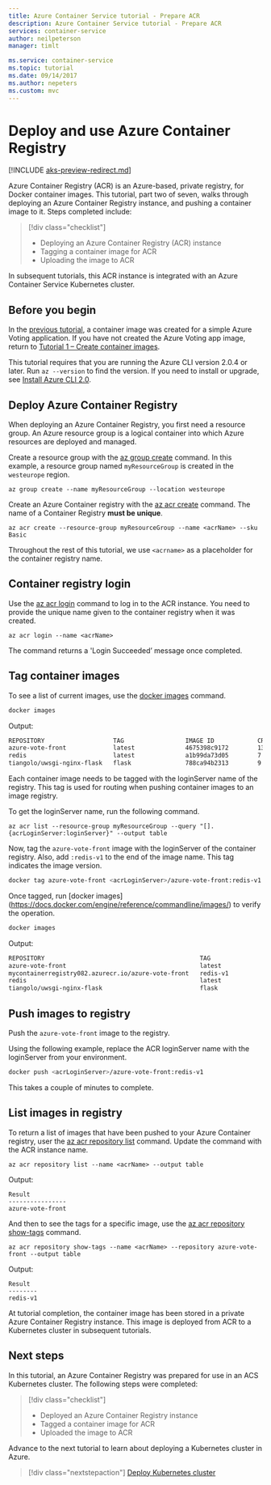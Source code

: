 ```yaml
---
title: Azure Container Service tutorial - Prepare ACR
description: Azure Container Service tutorial - Prepare ACR
services: container-service
author: neilpeterson
manager: timlt

ms.service: container-service
ms.topic: tutorial
ms.date: 09/14/2017
ms.author: nepeters
ms.custom: mvc
---
```


# Deploy and use Azure Container Registry

[!INCLUDE [aks-preview-redirect.md](../../../includes/aks-preview-redirect.md)]

Azure Container Registry (ACR) is an Azure-based, private registry, for Docker container images. This tutorial, part two of seven, walks through deploying an Azure Container Registry instance, and pushing a container image to it. Steps completed include:

> [!div class="checklist"]
> * Deploying an Azure Container Registry (ACR) instance
> * Tagging a container image for ACR
> * Uploading the image to ACR

In subsequent tutorials, this ACR instance is integrated with an Azure Container Service Kubernetes cluster. 

## Before you begin

In the [previous tutorial](./container-service-tutorial-kubernetes-prepare-app.md), a container image was created for a simple Azure Voting application. If you have not created the Azure Voting app image, return to [Tutorial 1 – Create container images](./container-service-tutorial-kubernetes-prepare-app.md).

This tutorial requires that you are running the Azure CLI version 2.0.4 or later. Run `az --version` to find the version. If you need to install or upgrade, see [Install Azure CLI 2.0]( /cli/azure/install-azure-cli). 

## Deploy Azure Container Registry

When deploying an Azure Container Registry, you first need a resource group. An Azure resource group is a logical container into which Azure resources are deployed and managed.

Create a resource group with the [az group create](/cli/azure/group#create) command. In this example, a resource group named `myResourceGroup` is created in the `westeurope` region.

```azurecli
az group create --name myResourceGroup --location westeurope
```

Create an Azure Container registry with the [az acr create](/cli/azure/acr#create) command. The name of a Container Registry **must be unique**.

```azurecli
az acr create --resource-group myResourceGroup --name <acrName> --sku Basic
```

Throughout the rest of this tutorial, we use `<acrname>` as a placeholder for the container registry name.

## Container registry login

Use the [az acr login](https://docs.microsoft.com/cli/azure/acr#az_acr_login) command to log in to the ACR instance. You need to provide the unique name given to the container registry when it was created.

```azurecli
az acr login --name <acrName>
```

The command returns a 'Login Succeeded’ message once completed.

## Tag container images

To see a list of current images, use the [docker images](https://docs.docker.com/engine/reference/commandline/images/) command.

```bash
docker images
```

Output:

```bash
REPOSITORY                   TAG                 IMAGE ID            CREATED             SIZE
azure-vote-front             latest              4675398c9172        13 minutes ago      694MB
redis                        latest              a1b99da73d05        7 days ago          106MB
tiangolo/uwsgi-nginx-flask   flask               788ca94b2313        9 months ago        694MB
```

Each container image needs to be tagged with the loginServer name of the registry. This tag is used for routing when pushing container images to an image registry.

To get the loginServer name, run the following command.

```azurecli
az acr list --resource-group myResourceGroup --query "[].{acrLoginServer:loginServer}" --output table
```

Now, tag the `azure-vote-front` image with the loginServer of the container registry. Also, add `:redis-v1` to the end of the image name. This tag indicates the image version.

```bash
docker tag azure-vote-front <acrLoginServer>/azure-vote-front:redis-v1
```

Once tagged, run [docker images] (https://docs.docker.com/engine/reference/commandline/images/) to verify the operation.

```bash
docker images
```

Output:

```bash
REPOSITORY                                           TAG                 IMAGE ID            CREATED             SIZE
azure-vote-front                                     latest              eaf2b9c57e5e        8 minutes ago       716 MB
mycontainerregistry082.azurecr.io/azure-vote-front   redis-v1            eaf2b9c57e5e        8 minutes ago       716 MB
redis                                                latest              a1b99da73d05        7 days ago          106MB
tiangolo/uwsgi-nginx-flask                           flask               788ca94b2313        8 months ago        694 MB
```

## Push images to registry

Push the `azure-vote-front` image to the registry. 

Using the following example, replace the ACR loginServer name with the loginServer from your environment.

```bash
docker push <acrLoginServer>/azure-vote-front:redis-v1
```

This takes a couple of minutes to complete.

## List images in registry

To return a list of images that have been pushed to your Azure Container registry, user the [az acr repository list](/cli/azure/acr/repository#list) command. Update the command with the ACR instance name.

```azurecli
az acr repository list --name <acrName> --output table
```

Output:

```azurecli
Result
----------------
azure-vote-front
```

And then to see the tags for a specific image, use the [az acr repository show-tags](/cli/azure/acr/repository#show-tags) command.

```azurecli
az acr repository show-tags --name <acrName> --repository azure-vote-front --output table
```

Output:

```azurecli
Result
--------
redis-v1
```

At tutorial completion, the container image has been stored in a private Azure Container Registry instance. This image is deployed from ACR to a Kubernetes cluster in subsequent tutorials.

## Next steps

In this tutorial, an Azure Container Registry was prepared for use in an ACS Kubernetes cluster. The following steps were completed:

> [!div class="checklist"]
> * Deployed an Azure Container Registry instance
> * Tagged a container image for ACR
> * Uploaded the image to ACR

Advance to the next tutorial to learn about deploying a Kubernetes cluster in Azure.

> [!div class="nextstepaction"]
> [Deploy Kubernetes cluster](./container-service-tutorial-kubernetes-deploy-cluster.md)